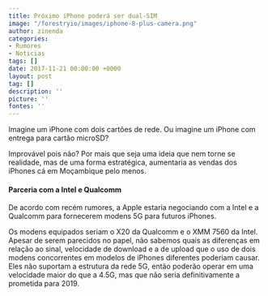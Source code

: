 ```yaml
---
title: Próximo iPhone poderá ser dual-SIM
image: "/forestryio/images/iphone-8-plus-camera.png"
author: zinenda
categories:
- Rumores
- Noticias
tags: []
date: 2017-11-21 00:00:00 +0000
layout: post
tag: []
description: ''
picture: ''
fontes: ''
---
```

Imagine um iPhone com dois cartões de rede. Ou imagine um iPhone com entrega para cartão microSD?

Improvável pois não? Por mais que seja uma ideia que nem torne se realidade, mas de uma forma estratégica, aumentaria as vendas dos iPhones cá em Moçambique pelo menos.

#### Parceria com a Intel e Qualcomm

De acordo com recém rumores, a Apple estaria negociando com a Intel e a Qualcomm para fornecerem modens 5G para futuros iPhones.

Os modens equipados seriam o X20 da Qualcomm e o XMM 7560 da Intel. Apesar de serem parecidos no papel, não sabemos quais as diferenças em relação ao sinal, velocidade de download e a de upload que o uso de dois modens concorrentes em modelos de iPhones diferentes poderiam causar. Eles não suportam a estrutura da rede 5G, então poderão operar em uma velocidade maior do que a 4.5G, mas que não seria definitivamente a prometida para 2019.